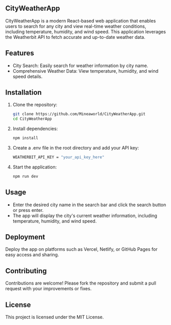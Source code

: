 ## CityWeatherApp

CityWeatherApp is a modern React-based web application that enables users to search for any city and view real-time weather conditions, including temperature, humidity, and wind speed. This application leverages the Weatherbit API to fetch accurate and up-to-date weather data.


## Features

- City Search: Easily search for weather information by city name.
- Comprehensive Weather Data: View temperature, humidity, and wind speed details.

## Installation

1. Clone the repository:
   ```bash
   git clone https://github.com/Mineaworld/CityWeatherApp.git
   cd CityWeatherApp
2. Install dependencies:
    ```bash
    npm install
3. Create a .env file in the root directory and add your API key:
    ```bash
    WEATHERBIT_API_KEY = "your_api_key_here"
4. Start the application:
   ```bash
   npm run dev
## Usage

- Enter the desired city name in the search bar and click the search button or press enter.
- The app will display the city's current weather information, including temperature, humidity, and wind speed.

## Deployment

Deploy the app on platforms such as Vercel, Netlify, or GitHub Pages for easy access and sharing.

## Contributing

Contributions are welcome! Please fork the repository and submit a pull request with your improvements or fixes.

## License

This project is licensed under the MIT License.


